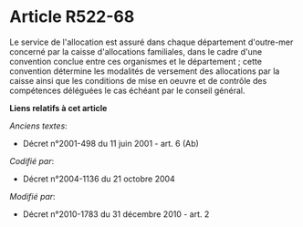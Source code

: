 # Article R522-68

Le service de l'allocation est assuré dans chaque département d'outre-mer concerné par la caisse d'allocations familiales,
dans le cadre d'une convention conclue entre ces organismes et le département ; cette convention détermine les modalités de
versement des allocations par la caisse ainsi que les conditions de mise en oeuvre et de contrôle des compétences déléguées
le cas échéant par le conseil général.

**Liens relatifs à cet article**

_Anciens textes_:

  - Décret n°2001-498 du 11 juin 2001 - art. 6 (Ab)

_Codifié par_:

  - Décret n°2004-1136 du 21 octobre 2004

_Modifié par_:

  - Décret n°2010-1783 du 31 décembre 2010 - art. 2
